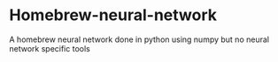 # Homebrew-neural-network
A homebrew neural network done in python using numpy but no neural network specific tools
